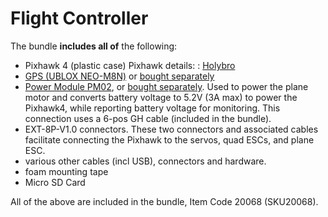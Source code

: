 # Flight Controller #

The bundle **includes all of** the following:

* Pixhawk 4 (plastic case) Pixhawk details: : [Holybro](https://shop.holybro.com/pixhawk-4_p1089.html)
* [GPS (UBLOX NEO-M8N)](https://shop.holybro.com/pixhawk-4-gps-module_p1094.html) or [bought separately](https://www.getfpv.com/holybro-pixhawk-4-neo-m8n-gps.html)
* [Power Module PM02](http://www.holybro.com/product/power-modulepm02-v3/), or [bought separately](https://shop.holybro.com/power-modulepm02-v3_p1185.html). Used to power the plane motor and converts battery voltage to 5.2V (3A max) to power the Pixhawk4, while reporting battery voltage for monitoring. This connection uses a 6-pos GH cable (included in the bundle).
* EXT-8P-V1.0 connectors. These two connectors and associated cables facilitate connecting the Pixhawk to the servos, quad ESCs, and plane ESC.
* various other cables (incl USB), connectors and hardware.
* foam mounting tape
* Micro SD Card

All of the above are included in the bundle, Item Code 20068 (SKU20068).
